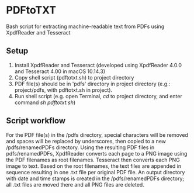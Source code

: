 # PDFtoTXT
Bash script for extracting machine-readable text from PDFs using XpdfReader and Tesseract

## Setup

1. Install XpdfReader and Tesseract (developed using XpdfReader 4.0.0 and Tesseract 4.00 in macOS 10.14.3)
2. Copy shell script (pdftotxt.sh) to project directory
3. PDF file(s) should be in 'pdfs' directory in project directory (e.g.: project/pdfs, with pdftotxt.sh in project).
4. Run shell script (e.g. open Terminal, *cd* to project directory, and enter command *sh pdftotxt.sh*)

## Script workflow

For the PDF file(s) in the /pdfs directory, special characters will be removed and spaces will be replaced by underscores, then copied to a new /pdfs/renamedPDFs directory. Using the resulting PDF files in pdfs/renamedPDFs, XpdfReader converts each page to a PNG image using the PDF filenames as root filenames. Tesseract then converts each PNG image to text. Based on the root filenames, the text files are appended in sequence resulting in one .txt file per original PDF file. An output directory with date and time stamps is created in the /pdfs/renamedPDFs directory; all .txt files are moved there and all PNG files are deleted.
